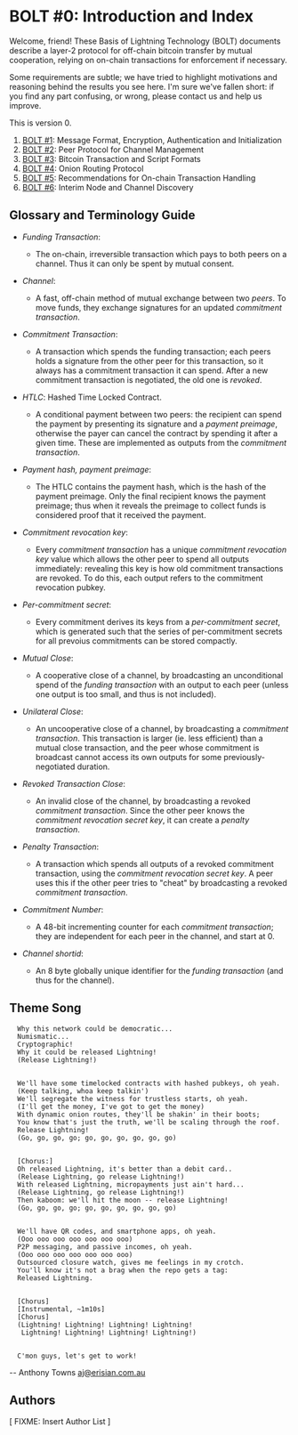 # BOLT #0: Introduction and Index

Welcome, friend!  These Basis of Lightning Technology (BOLT) documents
describe a layer-2 protocol for off-chain bitcoin transfer by mutual
cooperation, relying on on-chain transactions for enforcement if
necessary.

Some requirements are subtle; we have tried to highlight motivations
and reasoning behind the results you see here.  I'm sure we've fallen
short: if you find any part confusing, or wrong, please contact us and
help us improve.

This is version 0.

1. [BOLT #1](01-messaging-crypto-and-init.md): Message Format, Encryption, Authentication and Initialization
2. [BOLT #2](02-peer-protocol.md): Peer Protocol for Channel Management
3. [BOLT #3](03-transactions.md): Bitcoin Transaction and Script Formats
4. [BOLT #4](04-onion-routing.md): Onion Routing Protocol
5. [BOLT #5](05-onchain.md): Recommendations for On-chain Transaction Handling
6. [BOLT #6](06-irc-announcements.md): Interim Node and Channel Discovery

## Glossary and Terminology Guide

* *Funding Transaction*:
   * The on-chain, irreversible transaction which pays to both peers
         on a channel.  Thus it can only be spent by mutual consent.


* *Channel*:
   * A fast, off-chain method of mutual exchange between two *peers*.
         To move funds, they exchange signatures for an updated *commitment
         transaction*.


* *Commitment Transaction*:
   * A transaction which spends the funding transaction; each peers
         holds a signature from the other peer for this transaction, so it
         always has a commitment transaction it can spend.  After a new
         commitment transaction is negotiated, the old one is *revoked*.


* *HTLC*: Hashed Time Locked Contract.
   * A conditional payment between two peers: the recipient can spend
         the payment by presenting its signature and a *payment preimage*,
         otherwise the payer can cancel the contract by spending it after
         a given time.  These are implemented as outputs from the
         *commitment transaction*.


* *Payment hash, payment preimage*:
   * The HTLC contains the payment hash, which is the hash of the
         payment preimage.  Only the final recipient knows the payment
         preimage; thus when it reveals the preimage to collect funds is
         considered proof that it received the payment.


* *Commitment revocation key*:
   * Every *commitment transaction* has a unique *commitment revocation key*
         value which allows the other peer to spend all outputs
         immediately: revealing this key is how old commitment
         transactions are revoked.  To do this, each output refers to the
         commitment revocation pubkey.


* *Per-commitment secret*:
   * Every commitment derives its keys from a *per-commitment secret*,
     which is generated such that the series of per-commitment secrets
     for all prevoius commitments can be stored compactly.


* *Mutual Close*:
   * A cooperative close of a channel, by broadcasting an unconditional
         spend of the *funding transaction* with an output to each peer
         (unless one output is too small, and thus is not included).


* *Unilateral Close*:
   * An uncooperative close of a channel, by broadcasting a
         *commitment transaction*.  This transaction is larger (ie. less
         efficient) than a mutual close transaction, and the peer whose
         commitment is broadcast cannot access its own outputs for some
         previously-negotiated duration.


* *Revoked Transaction Close*:
   * An invalid close of the channel, by broadcasting a revoked
         *commitment transaction*.  Since the other peer knows the
         *commitment revocation secret key*, it can create a *penalty transaction*.


* *Penalty Transaction*:
   * A transaction which spends all outputs of a revoked commitment
         transaction, using the *commitment revocation secret key*.  A peer uses this
         if the other peer tries to "cheat" by broadcasting a revoked
         *commitment transaction*.


* *Commitment Number*:
   * A 48-bit incrementing counter for each *commitment transaction*; they
         are independent for each peer in the channel, and start at 0.


* *Channel shortid*:
   * An 8 byte globally unique identifier for the *funding transaction*
         (and thus for the channel).


## Theme Song


      Why this network could be democratic...
      Numismatic...
      Cryptographic!
      Why it could be released Lightning!
      (Release Lightning!)


      We'll have some timelocked contracts with hashed pubkeys, oh yeah.
      (Keep talking, whoa keep talkin')
      We'll segregate the witness for trustless starts, oh yeah.
      (I'll get the money, I've got to get the money)
      With dynamic onion routes, they'll be shakin' in their boots;
      You know that's just the truth, we'll be scaling through the roof.
      Release Lightning!
      (Go, go, go, go; go, go, go, go, go, go)


      [Chorus:]
      Oh released Lightning, it's better than a debit card..
      (Release Lightning, go release Lightning!)
      With released Lightning, micropayments just ain't hard...
      (Release Lightning, go release Lightning!)
      Then kaboom: we'll hit the moon -- release Lightning!
      (Go, go, go, go; go, go, go, go, go, go)


      We'll have QR codes, and smartphone apps, oh yeah.
      (Ooo ooo ooo ooo ooo ooo ooo)
      P2P messaging, and passive incomes, oh yeah.
      (Ooo ooo ooo ooo ooo ooo ooo)
      Outsourced closure watch, gives me feelings in my crotch.
      You'll know it's not a brag when the repo gets a tag:
      Released Lightning.


      [Chorus]
      [Instrumental, ~1m10s]
      [Chorus]
      (Lightning! Lightning! Lightning! Lightning!
       Lightning! Lightning! Lightning! Lightning!)


      C'mon guys, let's get to work!


   -- Anthony Towns <aj@erisian.com.au>


## Authors


[ FIXME: Insert Author List ]


